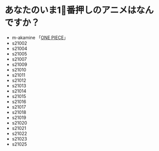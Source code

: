 # あなたのいま1⃣番押しのアニメはなんですか？

* m-akamine 「[ONE PIECE](https://one-piece.com/)」  
* s21002  
* s21004  
* s21005  
* s21007  
* s21009  
* s21010  
* s21011  
* s21012  
* s21013  
* s21014  
* s21015  
* s21016  
* s21017  
* s21018  
* s21019  
* s21020  
* s21021  
* s21022  
* s21023  
* s21025    
